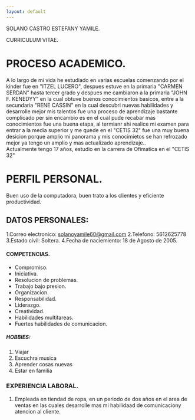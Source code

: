 ```yaml
---
layout: default
---
```


SOLANO CASTRO ESTEFANY YAMILE.

CURRICULUM VITAE.
#  PROCESO ACADEMICO.
A lo largo de mi vida he estudiado en varias escuelas comenzando por el kinder fue en "ITZEL LUCERO", despues estuve en la primaria "CARMEN SERDAN" hasta tercer grado  y despues me cambiaron a la primaria "JOHN F. KENEDYY" en la cual obtuve buenos conocimientos basicos, entre a la secundaria "RENE CASSIN"  en la cual descubri nuevas habilidades y desarrolle mejor mis talentos fue una proceso de aprendizaje bastante complicado per sin encambio es en el cual pude recabar mas conocimientos fue una buena etapa, al termianr ahi realice mi examen para entrar a  la media superior y me quede en el "CETIS 32" fue una muy buena desicion porque amplio mi panorama y mis conocimietos se han refrozado mejor  ya tengo un amplio y mas actualizado aprendizaje..     
Actualmente tengo 17 años, estudio en la carrera de Ofimatica en el "CETIS 32"

# PERFIL PERSONAL.

Buen uso de la computadora, buen trato a los clientes y eficiente productividad.

## DATOS PERSONALES:

 1.Correo electronico: solanoyamile60@gmail.com
 2.Telefono: 5612625778
 3.Estado civil: Soltera.
 4.Fecha de naciemiento: 18 de Agosto de 2005.
 


#### COMPETENCIAS.

*   Compromiso.
*   Iniciativa.
*   Resolucion de problemas.
*   Trabajo bajo presion.
*   Organizacion.
*   Responsabilidad.
*   Liderazgo.
*   Creatividad.
*   Habilidades multitareas.
*   Fuertes habilidades de comunicacion.


##### HOBBIES:

1. Viajar
2. Escuchra musica
3. Aprender cosas nuevas
4. Estar en familia



### EXPERIENCIA LABORAL.

1.  Empleada en tiendad de ropa, en un periodo de dos años en el area de ventas en las cuales desarrolle mas mi habilidaad de comunicaciony atencion al cliente.



